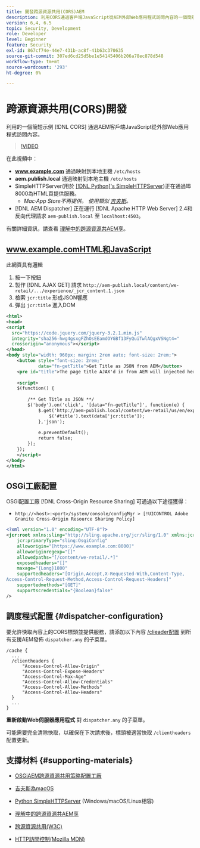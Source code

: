 ```yaml
---
title: 開發跨源資源共用(CORS)AEM
description: 利用CORS通過客戶端JavaScript從AEM外部Web應用程式訪問內容的一個簡短示例。
version: 6,4, 6.5
topic: Security, Development
role: Developer
level: Beginner
feature: Security
exl-id: 867cf74e-44e7-431b-ac8f-41b63c370635
source-git-commit: 307ed6cd25d5be1e54145406b206a78ec878d548
workflow-type: tm+mt
source-wordcount: '293'
ht-degree: 0%

---
```


# 跨源資源共用(CORS)開發

利用的一個簡短示例 [!DNL CORS] 通過AEM客戶端JavaScript從外部Web應用程式訪問內容。

>[!VIDEO](https://video.tv.adobe.com/v/18837/?quality=12&learn=on)

在此視頻中：

* **www.example.com** 通過映射到本地主機 `/etc/hosts`
* **aem.publish.local** 通過映射到本地主機 `/etc/hosts`
* SimpleHTTPServer(用於 [[!DNL Python]&#39;s SimpleHTTPServer](https://docs.python.org/2/library/simplehttpserver.html))正在通過埠8000為HTML頁提供服務。
   * _Mac·App Store不再提供。 使用類似 [吉夫斯](https://apps.apple.com/us/app/jeeves-local-http-server/id980824182?mt=12)。_
* [!DNL AEM Dispatcher] 正在運行 [!DNL Apache HTTP Web Server] 2.4和反向代理請求 `aem-publish.local` 至 `localhost:4503`。

有關詳細資訊，請查看 [理解中的跨源資源共AEM享](./understand-cross-origin-resource-sharing.md)。

## www.example.comHTML和JavaScript

此網頁具有邏輯

1. 按一下按鈕
1. 製作 [!DNL AJAX GET] 請求 `http://aem-publish.local/content/we-retail/.../experience/_jcr_content.1.json`
1. 檢索 `jcr:title` 形成JSON響應
1. 彈出 `jcr:title` 進入DOM

```xml
<html>
<head>
<script
  src="https://code.jquery.com/jquery-3.2.1.min.js"
  integrity="sha256-hwg4gsxgFZhOsEEamdOYGBf13FyQuiTwlAQgxVSNgt4="
  crossorigin="anonymous"></script>   
</head>
<body style="width: 960px; margin: 2rem auto; font-size: 2rem;">
    <button style="font-size: 2rem;"
            data="fn-getTitle">Get Title as JSON from AEM</button>
    <pre id="title">The page title AJAX'd in from AEM will injected here</pre>
    
    <script>
    $(function() { 
        
        /** Get Title as JSON **/
        $('body').on('click', '[data="fn-getTitle"]', function(e) { 
            $.get('http://aem-publish.local/content/we-retail/us/en/experience/_jcr_content.1.json', function(data) {
                $('#title').text(data['jcr:title']);
            },'json');
            
            e.preventDefault();
            return false;
        });
    });
    </script>
</body>
</html>
```

## OSGi工廠配置

OSGi配置工廠 [!DNL Cross-Origin Resource Sharing] 可通過以下途徑獲得：

* `http://<host>:<port>/system/console/configMgr > [!UICONTROL Adobe Granite Cross-Origin Resource Sharing Policy]`

```xml
<?xml version="1.0" encoding="UTF-8"?>
<jcr:root xmlns:sling="http://sling.apache.org/jcr/sling/1.0" xmlns:jcr="http://www.jcp.org/jcr/1.0"
    jcr:primaryType="sling:OsgiConfig"
    alloworigin="[https://www.example.com:8000]"
    alloworiginregexp="[]"
    allowedpaths="[/content/we-retail/.*]"
    exposedheaders="[]"
    maxage="{Long}1800"
    supportedheaders="[Origin,Accept,X-Requested-With,Content-Type,
Access-Control-Request-Method,Access-Control-Request-Headers]"
    supportedmethods="[GET]"
    supportscredentials="{Boolean}false"
/>
```

## 調度程式配置 {#dispatcher-configuration}

要允許快取內容上的CORS標頭並提供服務，請添加以下內容 [/clieader配置](https://experienceleague.adobe.com/docs/experience-manager-dispatcher/using/configuring/dispatcher-configuration.html?lang=en#specifying-the-http-headers-to-pass-through-clientheaders) 到所有支援AEM發佈 `dispatcher.any` 的子菜單。

```
/cache { 
  ...
  /clientheaders {
      "Access-Control-Allow-Origin"
      "Access-Control-Expose-Headers"
      "Access-Control-Max-Age"
      "Access-Control-Allow-Credentials"
      "Access-Control-Allow-Methods"
      "Access-Control-Allow-Headers"
  }
  ...
}
```

**重新啟動Web伺服器應用程式** 對 `dispatcher.any` 的子菜單。

可能需要完全清除快取，以確保在下次請求後，標頭被適當快取 `/clientheaders` 配置更新。

## 支撐材料 {#supporting-materials}

* [OSGiAEM跨源資源共用策略配置工廠](http://localhost:4502/system/console/configMgr/com.adobe.granite.cors.impl.CORSPolicyImpl)
* [吉夫斯為macOS](https://apps.apple.com/us/app/jeeves-local-http-server/id980824182?mt=12)
* [Python SimpleHTTPServer](https://docs.python.org/2/library/simplehttpserver.html) (Windows/macOS/Linux相容)

* [理解中的跨源資源共AEM享](./understand-cross-origin-resource-sharing.md)
* [跨源資源共用(W3C)](https://www.w3.org/TR/cors/)
* [HTTP訪問控制(Mozilla MDN)](https://developer.mozilla.org/en-US/docs/Web/HTTP/Access_control_CORS)
